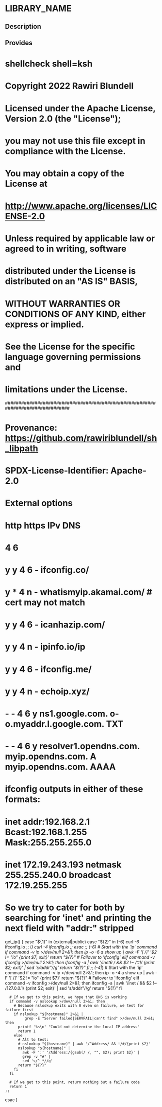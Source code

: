 # LIBRARY_NAME

## Description

## Provides
# shellcheck shell=ksh

# Copyright 2022 Rawiri Blundell
#
# Licensed under the Apache License, Version 2.0 (the "License");
# you may not use this file except in compliance with the License.
# You may obtain a copy of the License at
#
#     http://www.apache.org/licenses/LICENSE-2.0
#
# Unless required by applicable law or agreed to in writing, software
# distributed under the License is distributed on an "AS IS" BASIS,
# WITHOUT WARRANTIES OR CONDITIONS OF ANY KIND, either express or implied.
# See the License for the specific language governing permissions and
# limitations under the License.
################################################################################
# Provenance: https://github.com/rawiriblundell/sh_libpath
# SPDX-License-Identifier: Apache-2.0

# External options
# http https IPv DNS
#            4 6
# y    y     4 6 -   ifconfig.co/
# y    *     4 n -   whatismyip.akamai.com/ # cert may not match
# y    y     4 6 -   icanhazip.com/
# y    y     4 n -   ipinfo.io/ip
# y    y     4 6 -   ifconfig.me/
# y    y     4 n -   echoip.xyz/
# -    -     4 6 y   ns1.google.com. o-o.myaddr.l.google.com. TXT
# -    -     4 6 y   resolver1.opendns.com. myip.opendns.com. A myip.opendns.com. AAAA

# ifconfig outputs in either of these formats:
# inet addr:192.168.2.1  Bcast:192.168.1.255  Mask:255.255.255.0
# inet 172.19.243.193  netmask 255.255.240.0  broadcast 172.19.255.255
#
# So we try to cater for both by searching for 'inet' and printing the next field with "addr:" stripped

get_ip() {
  case "${1}" in
    (external|public)
      case "${2}" in
        (-6) curl -6 ifconfig.io ;;
        (*)  curl -4 ifconfig.io ;;
      esac
    ;;
    (-6)
      # Start with the 'ip' command
      if command -v ip >/dev/null 2>&1; then
        ip -o -6 a show up | awk -F '[ /]' '$2 != "lo" {print $7; exit}'
        return "${?}"
      # Failover to 'ifconfig'
      elif command -v ifconfig >/dev/null 2>&1; then
        ifconfig -a |
          awk '/inet6 / && $2 !~ /::1/ {print $2; exit}' |
          sed 's/addr"//g'
        return "${?}"
      fi
    ;;
    (-4|*)
      # Start with the 'ip' command
      if command -v ip >/dev/null 2>&1; then
        ip -o -4 a show up | awk -F '[ /]' '$2 != "lo" {print $7}'
        return "${?}"
      # Failover to 'ifconfig'
      elif command -v ifconfig >/dev/null 2>&1; then
        ifconfig -a |
          awk '/inet / && $2 !~ /127.0.0.1/ {print $2; exit}' |
          sed 's/addr"//g'
        return "${?}"
      fi
    
      # If we get to this point, we hope that DNS is working
      if command -v nslookup >/dev/null 2>&1; then
        # Because nslookup exits with 0 even on failure, we test for failure first
        if nslookup "$(hostname)" 2>&1 |
             grep -E "Server failed|SERVFAIL|can't find" >/dev/null 2>&1; then
          printf '%s\n' "Could not determine the local IP address"
          return 1
        else
          # Alt to test:
          # nslookup "$(hostname)" | awk '/^Address/ && !/#/{print $2}'
          nslookup "$(hostname)" |
            awk -F ':' '/Address:/{gsub(/ /, "", $2); print $2}' |
            grep -v "#" |
            sed 's/^ *//g'
          return "${?}"
        fi
      fi

      # If we get to this point, return nothing but a failure code
      return 1
    ;;
  esac
}
